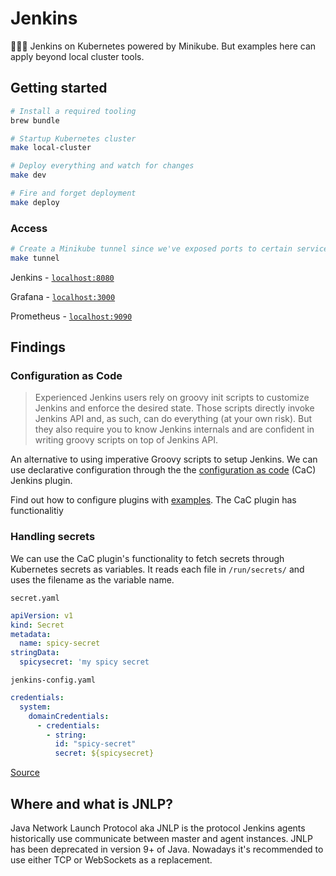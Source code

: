 # Jenkins

🤵🏼‍♂️ Jenkins on Kubernetes powered by Minikube. But examples here can apply beyond local cluster tools.

## Getting started

```bash
# Install a required tooling
brew bundle

# Startup Kubernetes cluster
make local-cluster

# Deploy everything and watch for changes
make dev

# Fire and forget deployment
make deploy
```

### Access

```bash
# Create a Minikube tunnel since we've exposed ports to certain services
make tunnel
```

Jenkins - [`localhost:8080`](http://localhost:8080)

Grafana - [`localhost:3000`](http://localhost:3000)

Prometheus - [`localhost:9090`](http://localhost:9090)

## Findings

### Configuration as Code

> Experienced Jenkins users rely on groovy init scripts to customize Jenkins and enforce the desired state. Those scripts directly invoke Jenkins API and, as such, can do everything (at your own risk). But they also require you to know Jenkins internals and are confident in writing groovy scripts on top of Jenkins API.

An alternative to using imperative Groovy scripts to setup Jenkins. We can use declarative configuration through the the [configuration as code](https://github.com/jenkinsci/configuration-as-code-plugin) (CaC) Jenkins plugin.

Find out how to configure plugins with [examples](https://github.com/jenkinsci/configuration-as-code-plugin#initial-configuration). The CaC plugin has functionalitiy 

### Handling secrets

We can use the CaC plugin's functionality to fetch secrets through Kubernetes secrets as variables. It reads each file in `/run/secrets/` and uses the filename as the variable name.


`secret.yaml`

```yaml
apiVersion: v1
kind: Secret
metadata:
  name: spicy-secret
stringData:
  spicysecret: 'my spicy secret
```

`jenkins-config.yaml`

```yaml
credentials:
  system:
    domainCredentials:
      - credentials:
        - string:
          id: "spicy-secret"
          secret: ${spicysecret}
```

[Source](https://github.com/jenkinsci/configuration-as-code-plugin/blob/master/docs/features/secrets.adoc#kubernetes-secrets)

## Where and what is JNLP?

Java Network Launch Protocol aka JNLP is the protocol Jenkins agents historically use communicate between master and agent instances. JNLP has been deprecated in version 9+ of Java. Nowadays it's recommended to use either TCP or WebSockets as a replacement.
